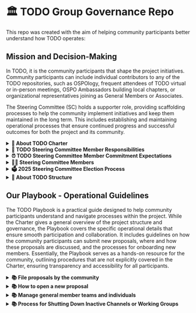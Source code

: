 # 🏛 TODO Group Governance Repo

This repo was created  with the aim of helping community participants better understand how TODO operates:

## Mission and Decision-Making

In TODO, it is the community participants that shape the project initiatives. Community participants can include individual contributors to any of the TODO repositories, such as OSPOlogy, frequent attendees of TODO virtual or in-person meetings, OSPO Ambassadors building local chapters, or organizational representatives joining as General Members or Associates.

The Steering Committee (SC) holds a supporter role, providing scaffolding processes to help the community implement initiatives and keep them maintained in the long term. This includes establishing and maintaining operational processes that ensure continued progress and successful outcomes for both the project and its community.

<details>
  <summary>
    <strong> 📝 About TODO Charter</strong>
  </summary><br />

The purpose of having a charter for the TODO Group is to help people understand its mission and scope. The TODO Group Charter is a living document, allowing the community to propose changes and updates as the project evolves. TODO mission is to elevate the professional practice of OSPOs by sharing best practices and other collaborative educational resources on open source management and strategy within organizations. You can learn more by reading TODO [charter](https://github.com/todogroup/governance/blob/master/CHARTER.adoc) ([PDF version](https://github.com/todogroup/governance/blob/master/TODO%20Charter%20and%20Agreement%20v2.0.pdf)).
</details>

<details>
  <summary>
    <strong>🧭 TODO Steering Committee Member Responsibilities </strong>
  </summary><br />

In TODO, it is the community that shapes the project initiatives. The Steering Committee exists to support the community by helping drive progress. They serve the community by ensuring that TODO’s strategic goals are aligned with our mission, that these goals are met, and that the voices of all participants are heard. SC members are responsible for:

1. Attending monthly calls to coordinate with the Project Manager and oversee the group's day-to-day operations.
2. Define yearly TODO strategic goals based on community input.
3. Approving, modifying, or discontinuing project initiatives, working groups, and real-time chat channels associated with the TODO Group name, logo, or branding.
4. Establishing and maintaining the project’s operational processes to support the community’s continued progress and achieve successful outcomes.

The Steering Committee shall be elected for their expertise and contribution to the advancement of open source program management.
</details>

<details>
  <summary>
    <strong>⏰ TODO Steering Committee Member Commitment Expectations </strong>
  </summary><br />

Steering Committee Members meet for a 1-hour Zoom call each month to review community proposals and address key discussion topics that require further attention. We ask that members attend at least three consecutive calls and actively contribute to the discussions.

In addition to the monthly calls, most of the Steering Committee’s work is conducted asynchronously via slack Pull Request Reviews and mailing list discussions. Each member has the flexibility to determine how much time they can dedicate to supporting the community’s efforts.

</details>

<details>
  <summary>
    <strong>🙋‍♀️ Steering Committee Members</strong>
  </summary><br />

| Name | Company | Elected/Appointed | Term |
| --- | --- | --- | --- |
| [Georg Kunz](https://github.com/gkunz) | Ericsson | Elected | 2023-01-01 to 2026-12-31 |
| [Annania Melaku](https://github.com/annania) | F5 — NGINX | Appointed | 2023-01-01 to 2026-12-31 |
| [Ashley Wolf](https://github.com/ashleywolf) | GitHub | Elected | 2024-01-01 to 2025-12-31 |
| [Brittany Istenes](https://github.com/BrittanyIstenes) | Fannie Mae | Appointed | 2024-01-01 to 2025-12-31 |
| [Nik Peters](https://github.com/nikpete) | Porsche | Elected | 2024-01-01 to 2025-12-31 |
| [Stephen Augustus](https://github.com/justaugustus) | Bloomberg | Elected | 2024-01-01 to 2025-12-31 |
| [Natali Vlatko](https://github.com/natalisucks) | Cisco | Appointed | 2025-01-01 to 2026-12-31 |

</details>

<details>
  <summary>
    <strong>🗳 2025 Steering Committee Election Process </strong>
  </summary><br />

The Steering Committee Election happens every year during October and anyone can become a candidate by submitting the [application form](https://forms.gle/CXgUJhjuXYqsjsXr6) before October 10th, 2024.

While participation is open to all, individuals who actively engage with the TODO community or projects are more likely to be elected. Active participation or contribution in TODO includes: (1) Supporting TODO as a General Member, OSPO associate representative, or TODO Ambassador OR (2) Acting as a Maintainer and/or contributing actively to any of the TODO GitHub repositories (such as OSPOlogy, RepoLinter, OSPO Book, OSPO Landscape, etc. OR (3) Hosting local events supported by TODO, like OSPO Local Meetups, or participating in the OSPOlogyLive series.

There are two types of seats: Elected seats and Appointed seats. **Appointed seats exist as a mechanism to ensure diversity in terms of region, gender, and industry**.

- Elected seats: Each TODO General Member's main contact reviews candidate applications and casts their votes during October. Elected Candidates will be notified in November, and the SC onboarding period will begin.
- Appointed seats: Current Steering Committee members appoint a candidate from the 2025 list.

</details>

<details>
  <summary>
    <strong>🧩 About TODO Structure</strong>
  </summary><br />
TODO is a Linux Foundation project and operates as a community-driven project. The TODO Group has various working groups and local chapter groups around different geographies. It is recommended that you join our general TODO slack and then select concrete channels based on your location and topic needs. TODO Slack and groups io general mailing list is open, all access is free.

The [TODO structure folder](https://github.com/todogroup/governance/blob/main/TODO%20Structure/structure-mindmap.md#todo-groups-structure) shares an overview of the TODO Group's structure, including existing communication channels, meetings, regional chapters and working groups.

TODO Group is formed by its *Community Participants* including *OSPO Associates*, *General Members* and *Ambassadors. TODO Group Community is open to all. Sometimes, there are community participants with an established OSPO or open source initiative who wish to support TODO by becoming a [General Member](https://todogroup.org/about/members/) and/or [OSPO Associate](https://todogroup.org/about/associates/). Please see [TODO Group overview presentation](https://todogroup.org/about/about-us/) to learn more.

</details>

## Our Playbook - Operational Guidelines

The TODO Playbook is a practical guide designed to help community participants understand and navigate processes within the project. While the Charter gives a general overview of the project structure and governance, the Playbook covers the specific operational details that ensure smooth participation and collaboration. It includes guidelines on how the community participants can submit new proposals, where and how these proposals are discussed, and the processes for onboarding new members. Essentially, the Playbook serves as a hands-on resource for the community, outlining procedures that are not explicitly covered in the Charter, ensuring transparency and accessibility for all participants.

<details>
  <summary>
    <strong> 📚 File proposals by the community</strong>
  </summary><br />

The Community can file proposals via the OSPO Forum. [The OSPO forum is at the ospology repo, under GH Discussions.](https://github.com/todogroup/ospology/discussions)
</details>

<details>
  <summary>
    <strong>📚 How to open a new proposal</strong>
  </summary><br />

1) Go to [Discussions](https://github.com/todogroup/ospology/discussions)
2) Start a new Discussion
3) Select the category `Ideas` or `Poll`
4) Provide a description of the proposal as well as additional assets to successfully implement the proposal such as frameworks, timelines or action items required.
5) TODO PM will label the new discussion as `proposal`
6) Steering Committee will review on a regular basis the discussions within the [proposal tag](https://github.com/todogroup/ospology/discussions?discussions_q=label%3Aproposal) and give input.

</details>

<details>
  <summary>
    <strong>📚 Manage general member teams and individuals</strong>
  </summary><br />

To onboard a new organization and/or new team members from an existing organization that is TODO General Member, please:

1) [Open a new onboarding issue template.](https://github.com/todogroup/governance/issues/new/choose): The new organization issue template works also to add additional members.
2) [Read and share General Member onboarding guide](https://github.com/todogroup/governance/blob/main/onboarding/general-member.md#general-member-onboarding)
3) TODO PM or SC will label this as `onboarding` and complete the checklist items.

To offboard team members from an organization that is a TODO General Member, please:

1) Notify TODO PM via email or slack DM
2) Remove contact info from MEMBERS.csv by submitting a PR

</details>

<details>
  <summary>
    <strong>📚 Process for Shutting Down Inactive Channels or Working Groups</strong>
  </summary><br />

This section outlines the procedure for managing and eventually shutting down inactive Slack channels, mailing lists, or working groups within
the TODO and OSPOlogy groups. The goal is to ensure active engagement and efficient resource use across the community.

- Phase 1: No activity for 3 months in any Slack channel, mailing list, or working group.
  - Responsible: Project Manager (PM) monitors and identifies inactivity.
  - Action: PM sends a warning to inactive groups, asking for volunteers to re-engage, and notifies the Steering Committee for awareness.
  - Deadline: 2 weeks for volunteers to come forward.
- Phase 2: If no one volunteers within 2 weeks, PM sends a closure notification.
  - Action: PM archives all related materials and officially closes the group and notifies the Steering Committee for awareness.
  - Documentation: Record the process via the GH discussions for transparency.

</details>
